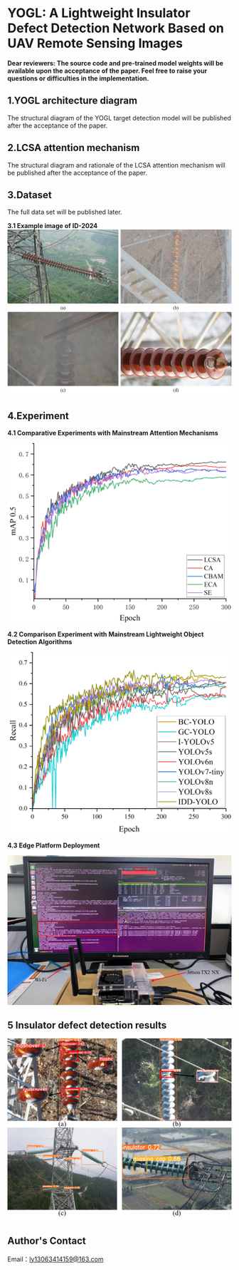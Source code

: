 # YOGL: A Lightweight Insulator Defect Detection Network Based on UAV Remote Sensing Images

**Dear reviewers: The source code and pre-trained model weights will be available upon the acceptance of the paper.   Feel free to raise your questions or difficulties in the implementation.**

## 1.YOGL architecture diagram
The structural diagram of the YOGL target detection model will be published after the acceptance of the paper.

## 2.LCSA attention mechanism
The structural diagram and rationale of the LCSA attention mechanism will be published after the acceptance of the paper.

## 3.Dataset
The full data set will be published later.


**3.1 Example image of ID-2024**
![](Insulator_Dataset_Example_Images.png)


## 4.Experiment


**4.1 Comparative Experiments with Mainstream Attention Mechanisms**


![](Different_Attention_Mechanisms.png)


**4.2 Comparison Experiment with Mainstream Lightweight Object Detection Algorithms**


![](Lightweight_Detection_Models2.png)

**4.3 Edge Platform Deployment**


![](Jetson_TX2_NX_EX.png)

## 5 Insulator defect detection results


![](IDD-YOLO_detection_results.png)

## Author's Contact
Email：ly13063414159@163.com




